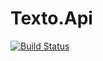 # Texto.Api

[![Build Status](https://ma-vsts.visualstudio.com/_apis/public/build/definitions/19d5c7f7-c2e6-44b7-b671-312408382ed4/2/badge)](https://ma-vsts.visualstudio.com/Texto.Api/_build/index?definitionId=2)
